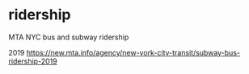 # ridership
MTA NYC bus and subway ridership

2019
https://new.mta.info/agency/new-york-city-transit/subway-bus-ridership-2019

